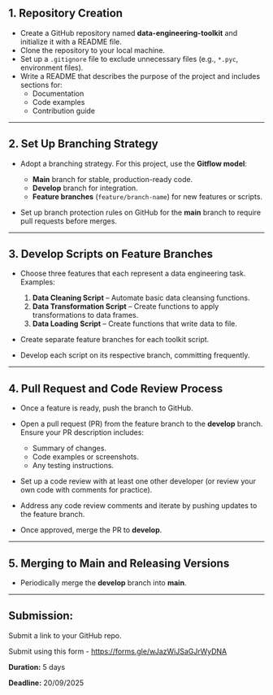 ## 1. Repository Creation

- Create a GitHub repository named **data-engineering-toolkit** and initialize it with a README file.  
- Clone the repository to your local machine.  
- Set up a `.gitignore` file to exclude unnecessary files (e.g., `*.pyc`, environment files).  
- Write a README that describes the purpose of the project and includes sections for:  
  - Documentation  
  - Code examples  
  - Contribution guide  

---

## 2. Set Up Branching Strategy

- Adopt a branching strategy. For this project, use the **Gitflow model**:  
  - **Main** branch for stable, production-ready code.  
  - **Develop** branch for integration.  
  - **Feature branches** (`feature/branch-name`) for new features or scripts.  

- Set up branch protection rules on GitHub for the **main** branch to require pull requests before merges.  

---

## 3. Develop Scripts on Feature Branches

- Choose three features that each represent a data engineering task. Examples:  
  1. **Data Cleaning Script** – Automate basic data cleansing functions.  
  2. **Data Transformation Script** – Create functions to apply transformations to data frames.  
  3. **Data Loading Script** – Create functions that write data to file.  

- Create separate feature branches for each toolkit script.  
- Develop each script on its respective branch, committing frequently.  

---

## 4. Pull Request and Code Review Process

- Once a feature is ready, push the branch to GitHub.  
- Open a pull request (PR) from the feature branch to the **develop** branch. Ensure your PR description includes:  
  - Summary of changes.  
  - Code examples or screenshots.  
  - Any testing instructions.  

- Set up a code review with at least one other developer (or review your own code with comments for practice).  
- Address any code review comments and iterate by pushing updates to the feature branch.  
- Once approved, merge the PR to **develop**.  

---

## 5. Merging to Main and Releasing Versions

- Periodically merge the **develop** branch into **main**.  

---

## Submission:
Submit a link to your GitHub repo.

Submit using this form - https://forms.gle/wJazWiJSaGJrWyDNA

**Duration:** 5 days

**Deadline:** 20/09/2025
